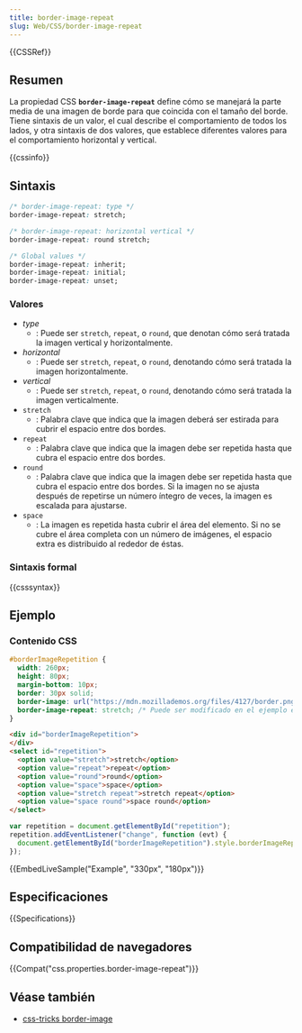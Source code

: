 ```yaml
---
title: border-image-repeat
slug: Web/CSS/border-image-repeat
---
```


{{CSSRef}}

## Resumen

La propiedad CSS **`border-image-repeat`** define cómo se manejará la parte media de una imagen de borde para que coincida con el tamaño del borde. Tiene sintaxis de un valor, el cual describe el comportamiento de todos los lados, y otra sintaxis de dos valores, que establece diferentes valores para el comportamiento horizontal y vertical.

{{cssinfo}}

## Sintaxis

```css
/* border-image-repeat: type */
border-image-repeat: stretch;

/* border-image-repeat: horizontal vertical */
border-image-repeat: round stretch;

/* Global values */
border-image-repeat: inherit;
border-image-repeat: initial;
border-image-repeat: unset;
```

### Valores

- _type_
  - : Puede ser `stretch`, `repeat`, o `round`, que denotan cómo será tratada la imagen vertical y horizontalmente.
- _horizontal_
  - : Puede ser `stretch`, `repeat`, o `round`, denotando cómo será tratada la imagen horizontalmente.
- _vertical_
  - : Puede ser `stretch`, `repeat`, o `round`, denotando cómo será tratada la imagen verticalmente.
- `stretch`
  - : Palabra clave que indica que la imagen deberá ser estirada para cubrir el espacio entre dos bordes.
- `repeat`
  - : Palabra clave que indica que la imagen debe ser repetida hasta que cubra el espacio entre dos bordes.
- `round`
  - : Palabra clave que indica que la imagen debe ser repetida hasta que cubra el espacio entre dos bordes. Si la imagen no se ajusta después de repetirse un número íntegro de veces, la imagen es escalada para ajustarse.
- `space`
  - : La imagen es repetida hasta cubrir el área del elemento. Si no se cubre el área completa con un número de imágenes, el espacio extra es distribuido al rededor de éstas.

### Sintaxis formal

{{csssyntax}}

## Ejemplo

### Contenido CSS

```css
#borderImageRepetition {
  width: 260px;
  height: 80px;
  margin-bottom: 10px;
  border: 30px solid;
  border-image: url("https://mdn.mozillademos.org/files/4127/border.png") 27;
  border-image-repeat: stretch; /* Puede ser modificado en el ejemplo en vivo */
}
```

```html hidden
<div id="borderImageRepetition">
</div>
<select id="repetition">
  <option value="stretch">stretch</option>
  <option value="repeat">repeat</option>
  <option value="round">round</option>
  <option value="space">space</option>
  <option value="stretch repeat">stretch repeat</option>
  <option value="space round">space round</option>
</select>
```

```js hidden
var repetition = document.getElementById("repetition");
repetition.addEventListener("change", function (evt) {
  document.getElementById("borderImageRepetition").style.borderImageRepeat = evt.target.value;
});
```

{{EmbedLiveSample("Example", "330px", "180px")}}

## Especificaciones

{{Specifications}}

## Compatibilidad de navegadores

{{Compat("css.properties.border-image-repeat")}}

## Véase también

- [css-tricks border-image](https://css-tricks.com/almanac/properties/b/border-image/)
